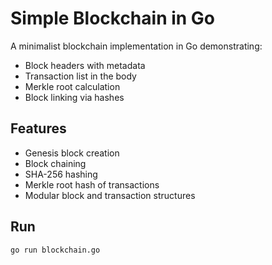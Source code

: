 # Simple Blockchain in Go
A minimalist blockchain implementation in Go demonstrating:

- Block headers with metadata
- Transaction list in the body
- Merkle root calculation
- Block linking via hashes

## Features

- Genesis block creation
- Block chaining
- SHA-256 hashing
- Merkle root hash of transactions
- Modular block and transaction structures

## Run

```bash
go run blockchain.go
